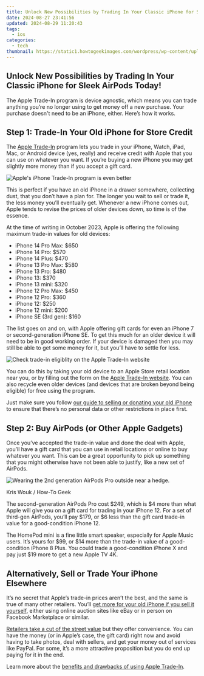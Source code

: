 ```yaml
---
title: Unlock New Possibilities by Trading In Your Classic iPhone for Sleek AirPods Today!
date: 2024-08-27 23:41:56
updated: 2024-08-29 11:20:43
tags:
  - ios
categories:
  - tech
thumbnail: https://static1.howtogeekimages.com/wordpress/wp-content/uploads/2023/10/shutterstock_1397608709-1.jpg
---
```


## Unlock New Possibilities by Trading In Your Classic iPhone for Sleek AirPods Today!

The Apple Trade-In program is device agnostic, which means you can trade anything you’re no longer using to get money off a new purchase. Your purchase doesn't need to be an iPhone, either. Here’s how it works.

##  Step 1: Trade-In Your Old iPhone for Store Credit

 The [Apple Trade-In](https://www.apple.com/shop/trade-in) program lets you trade in your iPhone, Watch, iPad, Mac, or Android device (yes, really) and receive credit with Apple that you can use on whatever you want. If you’re buying a new iPhone you may get slightly more money than if you accept a gift card.

![Apple's iPhone Trade-In program is even better](https://static1.howtogeekimages.com/wordpress/wp-content/uploads/2023/10/iphone_trade_in.png) 

 This is perfect if you have an old iPhone in a drawer somewhere, collecting dust, that you don’t have a plan for. The longer you wait to sell or trade it, the less money you’ll eventually get. Whenever a new iPhone comes out, Apple tends to revise the prices of older devices down, so time is of the essence.

 At the time of writing in October 2023, Apple is offering the following maximum trade-in values for old devices:

* iPhone 14 Pro Max: $650
* iPhone 14 Pro: $570
* iPhone 14 Plus: $470
* iPhone 13 Pro Max: $580
* iPhone 13 Pro: $480
* iPhone 13: $370
* iPhone 13 mini: $320
* iPhone 12 Pro Max: $450
* iPhone 12 Pro: $360
* iPhone 12: $250
* iPhone 12 mini: $200
* iPhone SE (3rd gen): $160

 The list goes on and on, with Apple offering gift cards for even an iPhone 7 or second-generation iPhone SE. To get this much for an older device it will need to be in good working order. If your device is damaged then you may still be able to get some money for it, but you’ll have to settle for less.

![Check trade-in eligiblity on the Apple Trade-In website](https://static1.howtogeekimages.com/wordpress/wp-content/uploads/2023/10/trade_in_with_apple.png) 

 You can do this by taking your old device to an Apple Store retail location near you, or by filling out the form on the [Apple Trade-In website](https://www.apple.com/shop/trade-in). You can also recycle even older devices (and devices that are broken beyond being eligible) for free using the program.

 Just make sure you follow [our guide to selling or donating your old iPhone](https://android-unlock.techidaily.com/in-2024-top-10-fingerprint-lock-apps-to-lock-your-vivo-s17-pro-phone-by-drfone-android/) to ensure that there’s no personal data or other restrictions in place first.

##  Step 2: Buy AirPods (or Other Apple Gadgets)

 Once you’ve accepted the trade-in value and done the deal with Apple, you’ll have a gift card that you can use in retail locations or online to buy whatever you want. This can be a great opportunity to pick up something that you might otherwise have not been able to justify, like a new set of AirPods.

![Wearing the 2nd generation AirPods Pro outside near a hedge.](https://static1.howtogeekimages.com/wordpress/wp-content/uploads/2023/01/a35c2c95.jpg) 

Kris Wouk / How-To Geek

 The second-generation AirPods Pro cost $249, which is $4 more than what Apple will give you on a gift card for trading in your iPhone 12\. For a set of third-gen AirPods, you’ll pay $179, or $6 less than the gift card trade-in value for a good-condition iPhone 12.

 The HomePod mini is a fine little smart speaker, especially for Apple Music users. It’s yours for $99, or $14 more than the trade-in value of a good-condition iPhone 8 Plus. You could trade a good-condition iPhone X and pay just $19 more to get a new Apple TV 4K.

##  Alternatively, Sell or Trade Your iPhone Elsewhere

 It’s no secret that Apple’s trade-in prices aren’t the best, and the same is true of many other retailers. You’ll [get more for your old iPhone if you sell it yourself](https://sim-unlock.techidaily.com/what-does-enter-puk-code-mean-and-why-did-the-sim-get-puk-blocked-on-oppo-a79-5g-device-by-drfone-android/), either using online auction sites like eBay or in person on Facebook Marketplace or similar.

[Retailers take a cut of the street value](https://win11.techidaily.com/10-trusted-secure-windows-software-download-spots/) but they offer convenience. You can have the money (or in Apple’s case, the gift card) right now and avoid having to take photos, deal with sellers, and get your money out of services like PayPal. For some, it’s a more attractive proposition but you do end up paying for it in the end.

 Learn more about the [benefits and drawbacks of using Apple Trade-In](https://some-guidance.techidaily.com/2024-approved-top-30-budget-friendly-after-effects-templates/).

<ins class="adsbygoogle"
     style="display:block"
     data-ad-format="autorelaxed"
     data-ad-client="ca-pub-7571918770474297"
     data-ad-slot="1223367746"></ins>



<ins class="adsbygoogle"
     style="display:block"
     data-ad-client="ca-pub-7571918770474297"
     data-ad-slot="8358498916"
     data-ad-format="auto"
     data-full-width-responsive="true"></ins>
